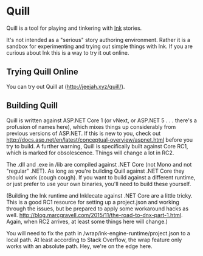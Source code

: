 # Quill

Quill is a tool for playing and tinkering with [Ink](https://github.com/inkle/ink) stories.

It's not intended as a "serious" story authoring environment. Rather it is a sandbox for experimenting and trying out simple things with Ink. If you are curious about Ink this is a way to try it out online.

## Trying Quill Online

You can try out Quill at (http://jeejah.xyz/quill/).

## Building Quill

Quill is written against ASP.NET Core 1 (or vNext, or ASP.NET 5 . . . there's a profusion of names here), which mixes things up considerably from previous versions of ASP.NET. If this is new to you, check out http://docs.asp.net/en/latest/conceptual-overview/aspnet.html before you try to build. A further warning, Quill is specifically built against Core RC1, which is marked for obsolescence. Things will change a lot in RC2.

The .dll and .exe in /lib are compiled against .NET Core (not Mono and not "regular" .NET). As long as you're building Quill against .NET Core they should work (cough cough). If you want to build against a different runtime, or just prefer to use your own binaries, you'll need to build these yourself.

(Building the Ink runtime and Inklecate against .NET Core are a little tricky. This is a good RC1 resource for setting up a project.json and working through the issues, but be prepared to apply some workaround hacks as well. http://blog.marcgravell.com/2015/11/the-road-to-dnx-part-1.html. Again, when RC2 arrives, at least some things here will change.)

You will need to fix the path in /wrap/ink-engine-runtime/project.json to a local path. At least according to Stack Overflow, the wrap feature only works with an absolute path. Hey, we're on the edge here.
